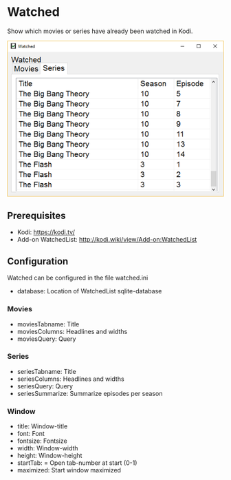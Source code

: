 # Watched

Show which movies or series have already been watched in Kodi.

![Screenshot](screenshot.png)

## Prerequisites
- Kodi: https://kodi.tv/
- Add-on WatchedList: http://kodi.wiki/view/Add-on:WatchedList

## Configuration
Watched can be configured in the file watched.ini
- database: Location of WatchedList sqlite-database
### Movies
- moviesTabname: Title
- moviesColumns: Headlines and widths
- moviesQuery: Query
### Series
- seriesTabname: Title
- seriesColumns: Headlines and widths
- seriesQuery: Query
- seriesSummarize: Summarize episodes per season
### Window
- title: Window-title
- font: Font
- fontsize: Fontsize
- width: Window-width
- height: Window-height
- startTab: = Open tab-number at start (0-1)
- maximized: Start window maximized
